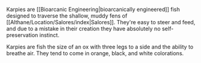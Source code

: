 Karpies are [[Bioarcanic Engineering|bioarcanically engineered]] fish designed to traverse the shallow, muddy fens of [[Althane/Location/Salores/index|Salores]]. They're easy to steer and feed, and due to a mistake in their creation they have absolutely no self-preservation instinct.

Karpies are fish the size of an ox with three legs to a side and the ability to breathe air. They tend to come in orange, black, and white colorations.
